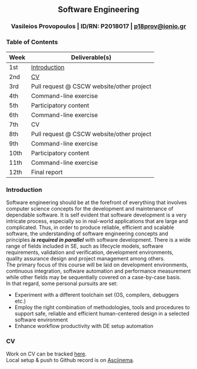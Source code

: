 <h2 align="center">Software Engineering</h2>

<h3 align="center">Vasileios Provopoulos | ID/RN: P2018017 | <a href="mailto:p18prov@ionio.gr">p18prov@ionio.gr</a></h3>

### Table of Contents

| Week | Deliverable(s) |
| --- | --- |
| 1st | [Introduction](#Introduction) |
| 2nd | [CV](#CV) |
| 3rd | Pull request @ CSCW website/other project  |
| 4th | Command-line exercise |
| 5th | Participatory content |
| 6th | Command-line exercise |
| 7th | CV |
| 8th | Pull request @ CSCW website/other project |
| 9th | Command-line exercise |
| 10th | Participatory content |
| 11th | Command-line exercise |
| 12th | Final report |

### Introduction
Software engineering should be at the forefront of everything that involves computer science concepts for the development and maintenance of dependable software. It is self evident that software development is a very intricate process, especially so in real-world applications that are large and complicated. Thus, in order to produce reliable, efficient and scalable software, the understanding of software engineering concepts and principles **_is required in parallel_** with software development. There is a wide range of fields included in SE, such as lifecycle models, software requirements, validation and verification, development environments, quality assurance design and project management among others.
<br>
The primary focus of this course will be laid on development environments, continuous integration, software automation and performance measurement while other fields may be sequentially covered on a case-by-case basis.<br>
In that regard, some personal pursuits are set:
* Experiment with a different toolchain set (OS, compilers, debuggers etc.)
* Employ the right combination of methodologies, tools and procedures to support safe, reliable and efficient human-centered design in a selected software environment
* Enhance workflow productivity with DE setup automation

### CV
Work on CV can be tracked [here](https://github.com/provopoulos/swcv).<br>
Local setup & push to Github record is on [Asciinema](https://asciinema.org/a/SQxqbgae56nYsZAvxtEDeovRX).

